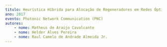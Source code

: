```yaml
---
titulo: Heurística Híbrida para Alocação de Regeneradores em Redes Ópticas Elásticas Translúcidas
ano: 2017
evento: Photonic Network Communication (PNC)
autores:
    - nome: Matheus de Araújo Cavalcante
    - nome: Helder Alves Pereira
    - nome: Raul Camelo de Andrade Almeida Jr.
---
```

